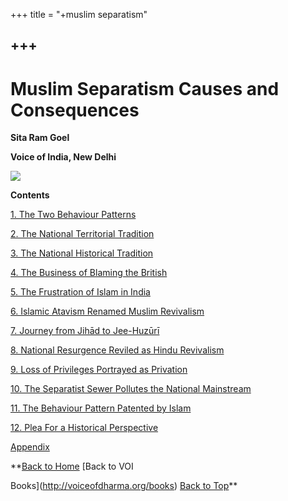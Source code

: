 +++
title = "+muslim separatism"

+++
------------------------------------------------------------------------

# Muslim Separatism **Causes and Consequences**  
 

**Sita Ram Goel**

**Voice of India, New Delhi**

![](ms.jpg)

**Contents**

[1. The Two Behaviour Patterns](ch1.htm)

[2. The National Territorial Tradition](ch2.htm)

[3. The National Historical Tradition](ch3.htm)

[4. The Business of Blaming the British](ch4.htm)

[5. The Frustration of Islam in India](ch5.htm)

[6. Islamic Atavism Renamed Muslim Revivalism](ch6.htm)

[7. Journey from Jihād to Jee-Huzūrī](ch7.htm)

[8. National Resurgence Reviled as Hindu Revivalism](ch8.htm)

[9. Loss of Privileges Portrayed as Privation](ch9.htm)

[10. The Separatist Sewer Pollutes the National Mainstream](ch10.htm)

[11. The Behaviour Pattern Patented by Islam](ch11.htm)

[12. Plea For a Historical Perspective](ch12.htm)

[Appendix](app.htm)

**[Back to Home](http://voiceofdharma.org)   [Back to VOI

Books](http://voiceofdharma.org/books)  [Back to Top](#top)**

